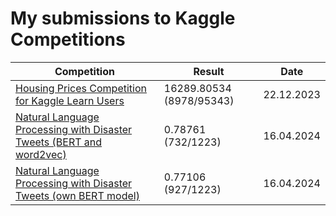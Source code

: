 # My submissions to Kaggle Competitions

| Competition | Result | Date |
| --- | --- | --- |
| [Housing Prices Competition for Kaggle Learn Users](exercise-machine-learning-competitions.ipynb) | 16289.80534 (8978/95343) | 22.12.2023 |
| [Natural Language Processing with Disaster Tweets (BERT and word2vec)](npl-disaster-tweets.ipynb) | 0.78761 (732/1223) | 16.04.2024 |
| [Natural Language Processing with Disaster Tweets (own BERT model)](npl-disaster-tweets_own_BERT.ipynb) | 0.77106 (927/1223) | 16.04.2024 |
